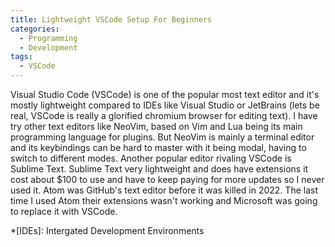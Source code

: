 ```yaml
---
title: Lightweight VSCode Setup For Beginners
categories:
  - Programming
  - Development
tags:
  - VSCode
---
```


Visual Studio Code (VSCode) is one of the popular most text editor and it's
mostly lightweight compared to IDEs like Visual Studio or JetBrains (lets be
real, VSCode is really a glorified chromium browser for editing text). I have
try other text editors like NeoVim, based on Vim and Lua being its main
programming language for plugins. But NeoVim is mainly a terminal editor and
its keybindings can be hard to master with it being modal, having to switch to
different modes. Another popular editor rivaling VSCode is Sublime Text. Sublime
Text very lightweight and does have extensions it cost about $100 to use and
have to keep paying for more updates so I never used it. Atom was GitHub's text
editor before it was killed in 2022. The last time I used Atom their extensions
wasn't working and Microsoft was going to replace it with VSCode.

*[IDEs]: Intergated Development Environments
